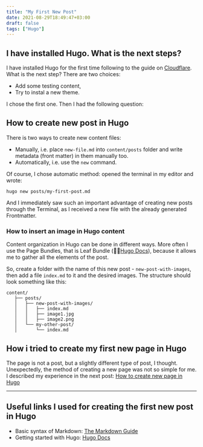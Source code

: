 ```yaml
---
title: "My First New Post"
date: 2021-08-29T18:49:47+03:00
draft: false
tags: ["Hugo"]
---
```


## I have installed Hugo. What is the next steps?

I have installed Hugo for the first time following to the guide on [Cloudflare](https://developers.cloudflare.com/pages/framework-guides/deploy-a-hugo-site). What is the next step? There are two choices:

- Add some testing content,
- Try to instal a new theme.

I chose the first one. Then I had the following question:

## How to create new post in Hugo

There is two ways to create new content files:

- Manually, i.e. place `new-file.md` into `content/posts` folder and write metadata (front matter) in them manually too.
- Automatically, i.e. use the `new` command.

Of course, I chose automatic method: opened the terminal in my editor and wrote:

`hugo new posts/my-first-post.md`

And I immediately saw such an important advantage of creating new posts through the Terminal, as I received a new file with the already generated Frontmatter.

### How to insert an image in Hugo content

Content organization in Hugo can be done in different ways. More often I use the Page Bundles, that is Leaf Bundle (🔗📘[Hugo Docs](https://gohugo.io/content-management/page-bundles/)), because it allows me to gather all the elements of the post.

So, create a folder with the name of this new post - `new-post-with-images`, then add a file `index.md` to it and the desired images. The structure should look something like this:

```text
content/
   ├── posts/
   │   ├── new-post-with-images/
   │   │   ├── index.md
   │   │   ├── image1.jpg
   │   │   ├── image2.png
   │   └── my-other-post/
   │       └── index.md
```

## Нow i tried to create my first new page in Hugo

The page is not a post, but a slightly different type of post, I thought. Unexpectedly, the method of creating a new page was not so simple for me. I described my experience in the next post: [How to create new page in Hugo](/posts/new-page-in-hugo/)

---

## Useful links I used for creating the first new post in Hugo

- Basic syntax of Markdown: [The Markdown Guide](https://www.markdownguide.org/basic-syntax/)
- Getting started with Hugo: [Hugo Docs](https://www.markdownguide.org/basic-syntax/)
